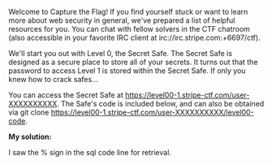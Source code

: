 Welcome to Capture the Flag! If you find yourself stuck or want to learn more about web security in general, we've prepared a list of helpful resources for you. You can chat with fellow solvers in the CTF chatroom (also accessible in your favorite IRC client at irc://irc.stripe.com:+6697/ctf).

We'll start you out with Level 0, the Secret Safe. The Secret Safe is designed as a secure place to store all of your secrets. It turns out that the password to access Level 1 is stored within the Secret Safe. If only you knew how to crack safes...

You can access the Secret Safe at https://level00-1.stripe-ctf.com/user-XXXXXXXXXX. The Safe's code is included below, and can also be obtained via git clone https://level00-1.stripe-ctf.com/user-XXXXXXXXXX/level00-code.


**My solution:**

I saw the % sign in the sql code line for retrieval.
